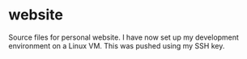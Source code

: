 # website
Source files for personal website.
I have now set up my development environment on a Linux VM.
This was pushed using my SSH key.
